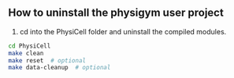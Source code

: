 ## How to uninstall the physigym user project

1. cd into the PhysiCell folder and uninstall the compiled modules.
```bash
cd PhysiCell
make clean
make reset  # optional
make data-cleanup  # optional
```
